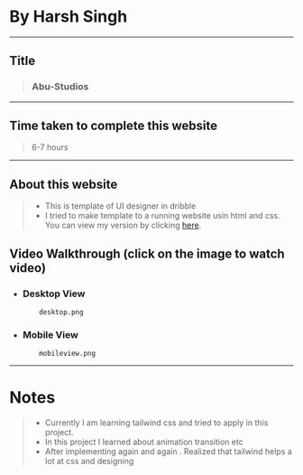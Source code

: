 # By Harsh Singh
____
## Title

>  ### Abu-Studios
---
## Time taken to complete this website
  > 6-7 hours
  ---
## About this website
 >* This is template of UI designer in dribble 
 >* I tried to make template to a running website usin html and css. You can view my version by clicking [here]().

 ## Video Walkthrough (click on the image to watch video)

  * ### Desktop View
    >  


            desktop.png
          
       







  * ### Mobile View

    > 


            mobileview.png
          


---



# Notes

 >* Currently I am learning tailwind css and tried to apply in this project.
 >* In this project I learned about animation transition etc
 >* After implementing again and again . Realized that tailwind helps a lot at css and designing 

      
